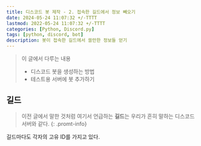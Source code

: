 ```yaml
---
title: 디스코드 봇 제작 - 2. 접속한 길드에서 정보 빼오기
date: 2024-05-24 11:07:32 +/-TTTT
lastmod: 2022-05-24 11:07:32 +/-TTTT
categories: [Python, Discord.py]
tags: [python, discord, bot]
description: 봇이 접속한 길드에서 쓸만한 정보들 얻기 
---
```


> 이 글에서 다루는 내용
> - 디스코드 봇을 생성하는 방법
> - 테스트용 서버에 봇 추가하기

## 길드

> 이전 글에서 말한 것처럼 여기서 언급하는 **길드**는 우리가 흔히 말하는 디스코드 서버와 같다.
{: .promt-info}

길드마다도 각자의 고유 ID를 가지고 있다. 